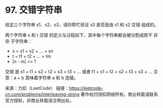 # 97. 交错字符串

给定三个字符串 s1、s2、s3，请你帮忙验证 s3 是否是由 s1 和 s2 交错 组成的。

两个字符串 s 和 t 交错 的定义与过程如下，其中每个字符串都会被分割成若干 非空 子字符串：

* s = s1 + s2 + ... + sn
* t = t1 + t2 + ... + tm
* |n - m| <= 1

交错 是 s1 + t1 + s2 + t2 + s3 + t3 + ... 或者 t1 + s1 + t2 + s2 + t3 + s3 + ...
注意：a + b 意味着字符串 a 和 b 连接。

来源：力扣（LeetCode）
链接：https://leetcode-cn.com/problems/interleaving-string
著作权归领扣网络所有。商业转载请联系官方授权，非商业转载请注明出处。